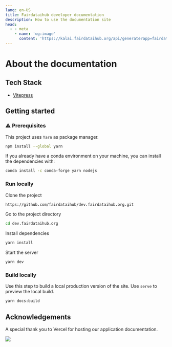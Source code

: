 ```yaml
---
lang: en-US
title: Fairdataihub developer documentation
description: How to use the documentation site
head:
  - - meta
    - name: 'og:image'
      content: 'https://kalai.fairdataihub.org/api/generate?app=fairdataihub&title=About%20the%20documentation&org=fairdataihub&description=How%20to%20use%20the%20documentation%20site'
---
```


# About the documentation

## Tech Stack

- [Vitepress](https://vitepress.vuejs.org/)

## Getting started

### ⚠️ Prerequisites

This project uses `Yarn` as package manager.

```sh
npm install --global yarn
```

If you already have a conda environment on your machine, you can install the dependencies with:

```sh
conda install -c conda-forge yarn nodejs
```

### Run locally

Clone the project

```sh
https://github.com/fairdataihub/dev.fairdataihub.org.git
```

Go to the project directory

```sh
cd dev.fairdataihub.org
```

Install dependencies

```sh
yarn install
```

Start the server

```sh
yarn dev
```

### Build locally

Use this step to build a local production version of the site. Use `serve` to preview the local build.

```sh
yarn docs:build
```

## Acknowledgements

A special thank you to Vercel for hosting our application documentation.

![](https://www.datocms-assets.com/31049/1618983297-powered-by-vercel.svg)

